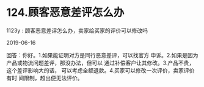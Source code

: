 # 124.顾客恶意差评怎么办

1123y : 顾客恶意差评怎么办，卖家给买家的评价可以修改吗

2019-06-16

回答：你好。1.如果能证明对方是同行恶意差评，可以找官方 申诉。2.如果是因为产品或物流问题差评，那没办法，但可以 通过补偿客户让其修改。3.产品不贵，这个差评影响大的话， 可以考虑全额退款。4.买家可以修改一次评价，卖家评价有时 间限制，超出便无法评价。